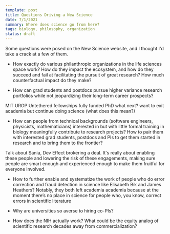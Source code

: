 ```yaml
---
template: post
title: Questions Driving a New Science
date: 7/1/2021
summary: Where does science go from here?
tags: biology, philosophy, organization
status: draft
---
```


Some questions were posed on the New Science website, and I thought I'd take a crack at a few of them.

- How exactly do various philanthropic organizations in the life sciences space work? How do they impact the ecosystem, and how do they succeed and fail at facilitating the pursuit of great research? How much counterfactual impact do they make?
  
- How can grad students and postdocs pursue higher variance research portfolios while not jeopardizing their long-term career prospects?

MIT UROP
Untethered fellowships
fully funded PhD
what next? want to exit academia but continue doing science (what does this mean?)


- How can people from technical backgrounds (software engineers, physicists, mathematicians) interested in but with little formal training in biology meaningfully contribute to research projects? How to pair them with interested grad students, postdocs and PIs to get them started in research and to bring them to the frontier?

Talk about Sania, Dev Effect brokering a deal. It's really about enabling these people and lowering the risk of these engagements, making sure people are smart enough and experienced enough to make them fruitful for everyone involved.

- How to further enable and systematize the work of people who do error correction and fraud detection in science like Elisabeth Bik and James Heathers? Notably, they both left academia academia because at the moment there’s no place in science for people who, you know, correct errors in scientific literature

- Why are universities so averse to hiring co-PIs?

- How does the NIH actually work?
What could be the equity analog of scientific research decades away from commercialization?
